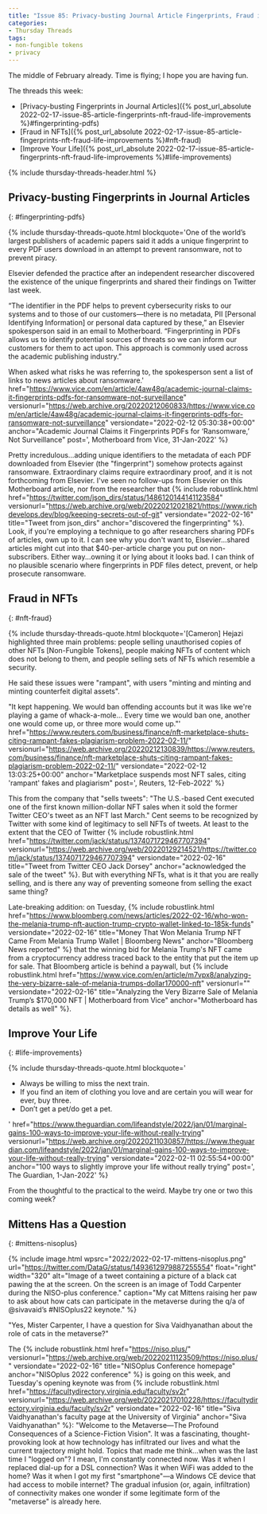 ```yaml
---
title: "Issue 85: Privacy-busting Journal Article Fingerprints, Fraud in NFTs, Improve Your Life"
categories:
- Thursday Threads
tags:
- non-fungible tokens
- privacy
---
```

The middle of February already. 
Time is flying; I hope you are having fun.

The threads this week:

* [Privacy-busting Fingerprints in Journal Articles]({% post_url_absolute 2022-02-17-issue-85-article-fingerprints-nft-fraud-life-improvements %}#fingerprinting-pdfs)
* [Fraud in NFTs]({% post_url_absolute 2022-02-17-issue-85-article-fingerprints-nft-fraud-life-improvements %}#nft-fraud)
* [Improve Your Life]({% post_url_absolute 2022-02-17-issue-85-article-fingerprints-nft-fraud-life-improvements %}#life-improvements)

{% include thursday-threads-header.html %}


## Privacy-busting Fingerprints in Journal Articles
{: #fingerprinting-pdfs}


{% include thursday-threads-quote.html
blockquote='One of the world’s largest publishers of academic papers said it adds a unique fingerprint to every PDF users download in an attempt to prevent ransomware, not to prevent piracy. 

Elsevier defended the practice after an independent researcher discovered the existence of the unique fingerprints and shared their findings on Twitter last week. 

“The identifier in the PDF helps to prevent cybersecurity risks to our systems and to those of our customers—there is no metadata, PII [Personal Identifying Information] or personal data captured by these,” an Elsevier spokesperson said in an email to Motherboard. “Fingerprinting in PDFs allows us to identify potential sources of threats so we can inform our customers for them to act upon. This approach is commonly used across the academic publishing industry.”

When asked what risks he was referring to, the spokesperson sent a list of links to news articles about ransomware.'
href="https://www.vice.com/en/article/4aw48g/academic-journal-claims-it-fingerprints-pdfs-for-ransomware-not-surveillance"
versionurl="https://web.archive.org/20220212060833/https://www.vice.com/en/article/4aw48g/academic-journal-claims-it-fingerprints-pdfs-for-ransomware-not-surveillance"
versiondate="2022-02-12 05:30:38+00:00"
anchor="Academic Journal Claims it Fingerprints PDFs for ‘Ransomware,’ Not Surveillance"
post=', Motherboard from Vice, 31-Jan-2022'
%}

Pretty incredulous...adding unique identifiers to the metadata of each PDF downloaded from Elsevier (the "fingerprint") somehow protects against ransomware. 
Extraordinary claims require extraordinary proof, and it is not forthcoming from Elsevier. 
I've seen no follow-ups from Elsevier on this Motherboard article, nor from the researcher that {% include robustlink.html href="https://twitter.com/json_dirs/status/1486120144141123584" versionurl="https://web.archive.org/web/20220212021821/https://www.richdevelops.dev/blog/keeping-secrets-out-of-git" versiondate="2022-02-16" title="Tweet from json_dirs" anchor="discovered the fingerprinting" %}. 
Look, if you're employing a technique to go after researchers sharing PDFs of articles, own up to it. 
I can see why you don't want to, Elsevier...shared articles might cut into that $40-per-article charge you put on non-subscribers. 
Either way...owning it or lying about it looks bad. 
I can think of no plausible scenario where fingerprints in PDF files detect, prevent, or help prosecute ransomware.

## Fraud in NFTs
{: #nft-fraud}

{% include thursday-threads-quote.html
blockquote='[Cameron] Hejazi highlighted three main problems: people selling unauthorised copies of other NFTs [Non-Fungible Tokens], people making NFTs of content which does not belong to them, and people selling sets of NFTs which resemble a security.

He said these issues were "rampant", with users "minting and minting and minting counterfeit digital assets".

"It kept happening. We would ban offending accounts but it was like we&#39;re playing a game of whack-a-mole... Every time we would ban one, another one would come up, or three more would come up."'
href="https://www.reuters.com/business/finance/nft-marketplace-shuts-citing-rampant-fakes-plagiarism-problem-2022-02-11/"
versionurl="https://web.archive.org/20220212130839/https://www.reuters.com/business/finance/nft-marketplace-shuts-citing-rampant-fakes-plagiarism-problem-2022-02-11/"
versiondate="2022-02-12 13:03:25+00:00"
anchor="Marketplace suspends most NFT sales, citing 'rampant' fakes and plagiarism"
post=', Reuters, 12-Feb-2022'
%}

This from the company that "sells tweets": <quot>"The U.S.-based Cent executed one of the first known million-dollar NFT sales when it sold the former Twitter CEO's tweet as an NFT last March."</quot> 
Cent seems to be recognized by Twitter with some kind of legitimacy to sell NFTs of tweets. 
At least to the extent that the CEO of Twitter {% include robustlink.html href="https://twitter.com/jack/status/1374071729467707394" versionurl="https://web.archive.org/web/20220129214521/https://twitter.com/jack/status/1374071729467707394" versiondate="2022-02-16" title="Tweet from Twitter CEO Jack Dorsey" anchor="acknowledged the sale of the tweet" %}. 
But with everything NFTs, what is it that you are really selling, and is there any way of preventing someone from selling the exact same thing? 

Late-breaking addition: on Tuesday, {% include robustlink.html href="https://www.bloomberg.com/news/articles/2022-02-16/who-won-the-melania-trump-nft-auction-trump-crypto-wallet-linked-to-185k-funds" versiondate="2022-02-16" title="Money That Won Melania Trump NFT Came From Melania Trump Wallet | Bloomberg News" anchor="Bloomberg News reported" %} that the winning bid for Melania Trump's NFT came from a cryptocurrency address traced back to the entity that put the item up for sale. 
That Bloomberg article is behind a paywall, but {% include robustlink.html href="https://www.vice.com/en/article/m7vpx8/analyzing-the-very-bizarre-sale-of-melania-trumps-dollar170000-nft" versionurl="" versiondate="2022-02-16" title="Analyzing the Very Bizarre Sale of Melania Trump’s $170,000 NFT | Motherboard from Vice" anchor="Motherboard has details as well" %}.


## Improve Your Life
{: #life-improvements}

{% include thursday-threads-quote.html
blockquote='<ul><li>Always be willing to miss the next train. </li><li>If you find an item of clothing you love and are certain you will wear for ever, buy three.</li><li>Don’t get a pet/do get a pet.</li></ul>'
href="https://www.theguardian.com/lifeandstyle/2022/jan/01/marginal-gains-100-ways-to-improve-your-life-without-really-trying"
versionurl="https://web.archive.org/20220211030857/https://www.theguardian.com/lifeandstyle/2022/jan/01/marginal-gains-100-ways-to-improve-your-life-without-really-trying"
versiondate="2022-02-11 02:55:54+00:00"
anchor="100 ways to slightly improve your life without really trying"
post=', The Guardian, 1-Jan-2022'
%}

From the thoughtful to the practical to the weird. 
Maybe try one or two this coming week?

## Mittens Has a Question
{: #mittens-nisoplus}

{% include image.html wpsrc="2022/2022-02-17-mittens-nisoplus.png" url="https://twitter.com/DataG/status/1493612979887255554" float="right" width="320" alt="Image of a tweet containing a picture of a black cat pawing the at the screen. On the screen is an image of Todd Carpenter during the NISO-plus conference." caption="My cat Mittens raising her paw to ask about how cats can participate in the metaverse during the q/a of ⁦@sivavaid⁩’s #NISOplus22 keynote." %}

"Yes, Mister Carpenter, I have a question for Siva Vaidhyanathan about the role of cats in the metaverse?"

The {% include robustlink.html href="https://niso.plus/" versionurl="https://web.archive.org/web/20220211123509/https://niso.plus/" versiondate="2022-02-16" title="NISOplus Conference homepage" anchor="NISOplus 2022 conference" %} is going on this week, and Tuesday's opening keynote was from {% include robustlink.html href="https://facultydirectory.virginia.edu/faculty/sv2r" versionurl="https://web.archive.org/web/20220217010228/https://facultydirectory.virginia.edu/faculty/sv2r" versiondate="2022-02-16" title="Siva Vaidhyanathan's faculty page at the University of Virginia" anchor="Siva Vaidhyanathan" %}: "Welcome to the Metaverse—The Profound Consequences of a Science-Fiction Vision".
It was a fascinating, thought-provoking look at how technology has infiltrated our lives and what the current trajectory might hold. 
Topics that made me think...when was the last time I "logged on"? 
I mean, I'm constantly connected now. 
Was it when I replaced dial-up for a DSL connection? 
Was it when WiFi was added to the home? 
Was it when I got my first "smartphone"—a Windows CE device that had access to mobile internet? 
The gradual infusion (or, again, infiltration) of connectivity makes one wonder if some legitimate form of the "metaverse" is already here.